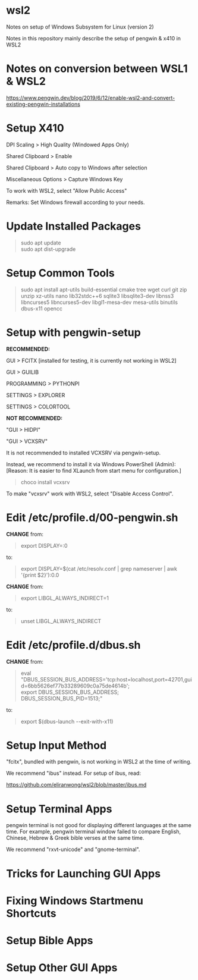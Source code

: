 # wsl2
Notes on setup of Windows Subsystem for Linux (version 2)

Notes in this repository mainly describe the setup of pengwin & x410 in WSL2

# Notes on conversion between WSL1 & WSL2

https://www.pengwin.dev/blog/2019/6/12/enable-wsl2-and-convert-existing-pengwin-installations

# Setup X410

DPI Scaling > High Quality (Windowed Apps Only)

Shared Clipboard > Enable

Shared Clipboard > Auto copy to Windows after selection

Miscellaneous Options > Capture Windows Key

To work with WSL2, select "Allow Public Access"

Remarks: Set Windows firewall according to your needs.

# Update Installed Packages

> sudo apt update<br>
> sudo apt dist-upgrade

# Setup Common Tools

> sudo apt install apt-utils build-essential cmake tree wget curl git zip unzip xz-utils nano lib32stdc++6 sqlite3 libsqlite3-dev libnss3 libncurses5 libncurses5-dev libgl1-mesa-dev mesa-utils binutils dbus-x11 opencc

# Setup with pengwin-setup

<b>RECOMMENDED:</b>

GUI > FCITX [installed for testing, it is currently not working in WSL2]

GUI > GUILIB

PROGRAMMING > PYTHONPI

SETTINGS > EXPLORER

SETTINGS > COLORTOOL

<b>NOT RECOMMENDED:</b>

"GUI > HIDPI"

"GUI > VCXSRV"

It is not recommended to installed VCXSRV via pengwin-setup.

Instead, we recommend to install it via Windows PowerShell (Admin):
[Reason: It is easier to find XLaunch from start menu for configuration.]

> choco install vcxsrv

To make "vcxsrv" work with WSL2, select "Disable Access Control".

# Edit /etc/profile.d/00-pengwin.sh

<b>CHANGE</b> from:

> export DISPLAY=:0

to:

> export DISPLAY=$(cat /etc/resolv.conf | grep nameserver | awk '{print $2}'):0.0

<b>CHANGE</b> from:

> export LIBGL_ALWAYS_INDIRECT=1

to:

> unset LIBGL_ALWAYS_INDIRECT

# Edit /etc/profile.d/dbus.sh

<b>CHANGE</b> from:

> eval "DBUS_SESSION_BUS_ADDRESS='tcp:host=localhost,port=42701,guid=6bb5626ef77b33289609c0a75de4614b';<br>
> export DBUS_SESSION_BUS_ADDRESS;<br>
> DBUS_SESSION_BUS_PID=1513;"<br>

to:

> export $(dbus-launch --exit-with-x11)

# Setup Input Method

"fcitx", bundled with pengwin, is not working in WSL2 at the time of writing.

We recommend "ibus" instead.  For setup of ibus, read:

https://github.com/eliranwong/wsl2/blob/master/ibus.md

# Setup Terminal Apps

pengwin terminal is not good for displaying different languages at the same time.  For example, pengwin terminal window failed to compare English, Chinese, Hebrew & Greek bible verses at the same time.

We recommend "rxvt-unicode" and "gnome-terminal".

# Tricks for Launching GUI Apps

# Fixing Windows Startmenu Shortcuts

# Setup Bible Apps

# Setup Other GUI Apps


